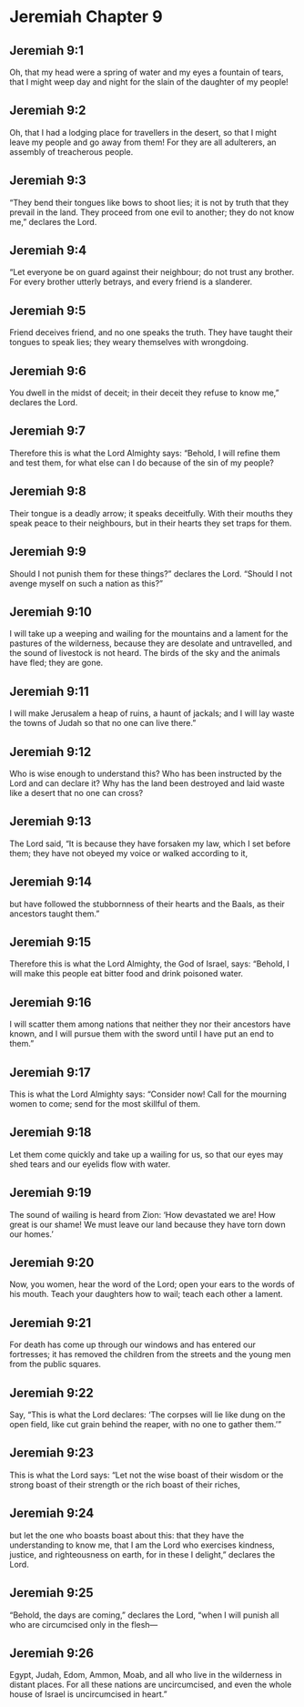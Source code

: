 # Jeremiah Chapter 9

## Jeremiah 9:1
Oh, that my head were a spring of water and my eyes a fountain of tears, that I might weep day and night for the slain of the daughter of my people!

## Jeremiah 9:2
Oh, that I had a lodging place for travellers in the desert, so that I might leave my people and go away from them! For they are all adulterers, an assembly of treacherous people.

## Jeremiah 9:3
“They bend their tongues like bows to shoot lies; it is not by truth that they prevail in the land. They proceed from one evil to another; they do not know me,” declares the Lord.

## Jeremiah 9:4
“Let everyone be on guard against their neighbour; do not trust any brother. For every brother utterly betrays, and every friend is a slanderer.

## Jeremiah 9:5
Friend deceives friend, and no one speaks the truth. They have taught their tongues to speak lies; they weary themselves with wrongdoing.

## Jeremiah 9:6
You dwell in the midst of deceit; in their deceit they refuse to know me,” declares the Lord.

## Jeremiah 9:7
Therefore this is what the Lord Almighty says: “Behold, I will refine them and test them, for what else can I do because of the sin of my people?

## Jeremiah 9:8
Their tongue is a deadly arrow; it speaks deceitfully. With their mouths they speak peace to their neighbours, but in their hearts they set traps for them.

## Jeremiah 9:9
Should I not punish them for these things?” declares the Lord. “Should I not avenge myself on such a nation as this?”

## Jeremiah 9:10
I will take up a weeping and wailing for the mountains and a lament for the pastures of the wilderness, because they are desolate and untravelled, and the sound of livestock is not heard. The birds of the sky and the animals have fled; they are gone.

## Jeremiah 9:11
I will make Jerusalem a heap of ruins, a haunt of jackals; and I will lay waste the towns of Judah so that no one can live there.”

## Jeremiah 9:12
Who is wise enough to understand this? Who has been instructed by the Lord and can declare it? Why has the land been destroyed and laid waste like a desert that no one can cross?

## Jeremiah 9:13
The Lord said, “It is because they have forsaken my law, which I set before them; they have not obeyed my voice or walked according to it,

## Jeremiah 9:14
but have followed the stubbornness of their hearts and the Baals, as their ancestors taught them.”

## Jeremiah 9:15
Therefore this is what the Lord Almighty, the God of Israel, says: “Behold, I will make this people eat bitter food and drink poisoned water.

## Jeremiah 9:16
I will scatter them among nations that neither they nor their ancestors have known, and I will pursue them with the sword until I have put an end to them.”

## Jeremiah 9:17
This is what the Lord Almighty says: “Consider now! Call for the mourning women to come; send for the most skillful of them.

## Jeremiah 9:18
Let them come quickly and take up a wailing for us, so that our eyes may shed tears and our eyelids flow with water.

## Jeremiah 9:19
The sound of wailing is heard from Zion: ‘How devastated we are! How great is our shame! We must leave our land because they have torn down our homes.’

## Jeremiah 9:20
Now, you women, hear the word of the Lord; open your ears to the words of his mouth. Teach your daughters how to wail; teach each other a lament.

## Jeremiah 9:21
For death has come up through our windows and has entered our fortresses; it has removed the children from the streets and the young men from the public squares.

## Jeremiah 9:22
Say, “This is what the Lord declares: ‘The corpses will lie like dung on the open field, like cut grain behind the reaper, with no one to gather them.’”

## Jeremiah 9:23
This is what the Lord says: “Let not the wise boast of their wisdom or the strong boast of their strength or the rich boast of their riches,

## Jeremiah 9:24
but let the one who boasts boast about this: that they have the understanding to know me, that I am the Lord who exercises kindness, justice, and righteousness on earth, for in these I delight,” declares the Lord.

## Jeremiah 9:25
“Behold, the days are coming,” declares the Lord, “when I will punish all who are circumcised only in the flesh—

## Jeremiah 9:26
Egypt, Judah, Edom, Ammon, Moab, and all who live in the wilderness in distant places. For all these nations are uncircumcised, and even the whole house of Israel is uncircumcised in heart.”
